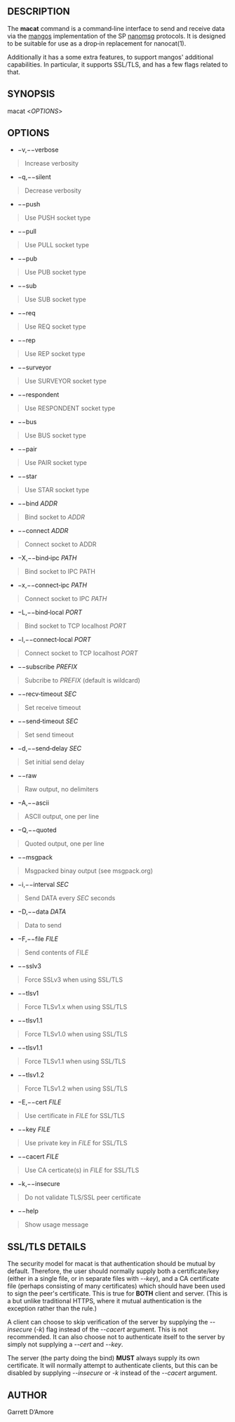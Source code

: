 ## DESCRIPTION

The **macat** command is a command‐line interface to send and receive data
via the
[mangos](https://github.com/go-mangos/mangos) implementation of the SP
[nanomsg](http://www.nanomsg.org) protocols. It is designed to be suitable
for use as a drop‐in replacement for nanocat(1).

Additionally it has a some extra features, to support mangos' additional
capabilities.  In particular, it supports SSL/TLS, and has a few flags
related to that.

## SYNOPSIS
macat <*OPTIONS*>

## OPTIONS

* −v,−−verbose
> Increase verbosity
* −q,−−silent
> Decrease verbosity
* −−push
> Use PUSH socket type
* −−pull
> Use PULL socket type
* −−pub
> Use PUB socket type
* −−sub
> Use SUB socket type
* −−req
> Use REQ socket type
* −−rep
> Use REP socket type
* −−surveyor
> Use SURVEYOR socket type
* −−respondent
> Use RESPONDENT socket type
* −−bus
> Use BUS socket type
* −−pair
> Use PAIR socket type
* −−star
> Use STAR socket type
* −−bind *ADDR*
> Bind socket to *ADDR*
* −−connect *ADDR*
> Connect socket to ADDR
* −X,−−bind‐ipc *PATH*
> Bind socket to IPC PATH
* −x,−−connect‐ipc *PATH*
> Connect socket to IPC *PATH*
* −L,−−bind‐local *PORT*
> Bind socket to TCP localhost *PORT*
* −l,−−connect‐local *PORT*
> Connect socket to TCP localhost *PORT*
* −−subscribe *PREFIX*
> Subcribe to *PREFIX* (default is wildcard)
* −−recv‐timeout *SEC*
> Set receive timeout
* −−send‐timeout *SEC*
> Set send timeout
* −d,−−send‐delay *SEC*
> Set initial send delay
* −−raw
> Raw output, no delimiters
* −A,−−ascii
> ASCII output, one per line
* −Q,−−quoted
> Quoted output, one per line
* −−msgpack
> Msgpacked binay output (see msgpack.org)
* −i,−−interval *SEC*
> Send DATA every *SEC* seconds
* −D,−−data *DATA*
> Data to send
* −F,−−file *FILE*
> Send contents of *FILE*
* −−sslv3
> Force SSLv3 when using SSL/TLS
* −−tlsv1
> Force TLSv1.x when using SSL/TLS
* −−tlsv1.1
> Force TLSv1.0 when using SSL/TLS
* −−tlsv1.1
> Force TLSv1.1 when using SSL/TLS
* −−tlsv1.2
> Force TLSv1.2 when using SSL/TLS
* −E,−−cert *FILE*
> Use certificate in *FILE* for SSL/TLS
* −−key *FILE*
> Use private key in *FILE* for SSL/TLS
* −−cacert *FILE*
> Use CA certicate(s) in *FILE* for SSL/TLS
* −k,−−insecure
> Do not validate TLS/SSL peer certificate
* −−help
> Show usage message

## SSL/TLS DETAILS

The security model for macat is that authentication should be mutual by
default.  Therefore, the user should normally supply both a certificate/key
(either in a single file, or in separate files with *--key*), and a CA 
certificate file (perhaps consisting of many certificates) which should have
been used to sign the peer's certificate.  This is true for **BOTH** client
and server.  (This is a but unlike traditional HTTPS, where it mutual
authentication is the exception rather than the rule.)

A client can choose to skip verification of the server by supplying
the *--insecure* (*-k*) flag instead of the *--cacert* argument.  This is not
recommended.  It can also choose not to authenticate itself to the server
by simply not supplying a *--cert* and *--key*.

The server (the party doing the bind) **MUST** always supply its own
certificate.  It will normally attempt to authenticate clients, but this
can be disabled by supplying *--insecure* or *-k* instead of
the *--cacert* argument.

## AUTHOR
Garrett D’Amore
